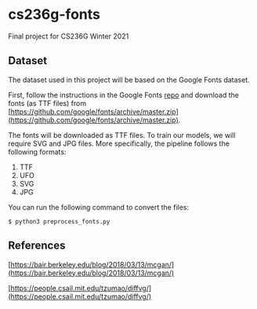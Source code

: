 # cs236g-fonts
Final project for CS236G Winter 2021

## Dataset

The dataset used in this project will be based on the Google Fonts dataset.

First, follow the instructions in the Google Fonts [repo](https://github.com/google/fonts) and download the fonts (as TTF files) from [https://github.com/google/fonts/archive/master.zip](https://github.com/google/fonts/archive/master.zip).

The fonts will be downloaded as TTF files. To train our models, we will require SVG and JPG files. More specifically, the pipeline follows the following formats:

1. TTF
2. UFO
3. SVG
4. JPG

You can run the following command to convert the files:

```
$ python3 preprocess_fonts.py
```

## References

[https://bair.berkeley.edu/blog/2018/03/13/mcgan/](https://bair.berkeley.edu/blog/2018/03/13/mcgan/)

[https://people.csail.mit.edu/tzumao/diffvg/](https://people.csail.mit.edu/tzumao/diffvg/)


